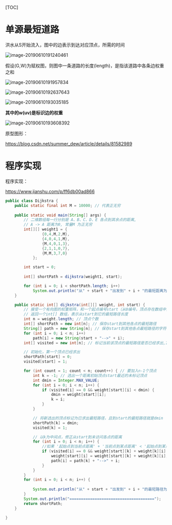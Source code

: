 [TOC]

# 单源最短道路

洪水从S开始流入，图中的边表示到达对应顶点，所需的时间

![image-20190610191240461](https://github.com/chenyansong1/note/blob/master/images/discrete_math/image-20190610191240461.png?raw=true)

假设(G,W)为赋权图，则图中一条道路的长度(length)，是指该道路中各条边权重之和

![image-20190610191957834](https://github.com/chenyansong1/note/blob/master/images/discrete_math/image-20190610191957834.png?raw=true)

![image-20190610192637643](https://github.com/chenyansong1/note/blob/master/images/discrete_math/image-20190610192637643.png?raw=true)

![image-20190610193035185](https://github.com/chenyansong1/note/blob/master/images/discrete_math/image-20190610193035185.png?raw=true)

**其中的w(uv)是标识边的权重**



![image-20190610193608392](https://github.com/chenyansong1/note/blob/master/images/discrete_math/image-20190610193608392.png?raw=true)







原型图形：

https://blog.csdn.net/summer_dew/article/details/81582989



# 程序实现

程序实现：

https://www.jianshu.com/p/ff6db00ad866

```java
public class Dijkstra {
    public static final int M = 10000; // 代表正无穷
    
    public static void main(String[] args) {
        // 二维数组每一行分别是 A、B、C、D、E 各点到其余点的距离, 
        // A -> A 距离为0, 常量M 为正无穷
        int[][] weight1 = {
                {0,4,M,2,M}, 
                {4,0,4,1,M}, 
                {M,4,0,1,3}, 
                {2,1,1,0,7},   
                {M,M,3,7,0} 
            };

        int start = 0;
        
        int[] shortPath = dijkstra(weight1, start);

        for (int i = 0; i < shortPath.length; i++)
            System.out.println("从" + start + "出发到" + i + "的最短距离为：" + shortPath[i]);
    }

    public static int[] dijkstra(int[][] weight, int start) {
        // 接受一个有向图的权重矩阵，和一个起点编号start（从0编号，顶点存在数组中）
        // 返回一个int[] 数组，表示从start到它的最短路径长度
        int n = weight.length; // 顶点个数
        int[] shortPath = new int[n]; // 保存start到其他各点的最短路径
        String[] path = new String[n]; // 保存start到其他各点最短路径的字符串表示
        for (int i = 0; i < n; i++)
            path[i] = new String(start + "-->" + i);
        int[] visited = new int[n]; // 标记当前该顶点的最短路径是否已经求出,1表示已求出

        // 初始化，第一个顶点已经求出
        shortPath[start] = 0;
        visited[start] = 1;

        for (int count = 1; count < n; count++) { // 要加入n-1个顶点
            int k = -1; // 选出一个距离初始顶点start最近的未标记顶点
            int dmin = Integer.MAX_VALUE;
            for (int i = 0; i < n; i++) {
                if (visited[i] == 0 && weight[start][i] < dmin) {
                    dmin = weight[start][i];
                    k = i;
                }
            }

            // 将新选出的顶点标记为已求出最短路径，且到start的最短路径就是dmin
            shortPath[k] = dmin;
            visited[k] = 1;

            // 以k为中间点，修正从start到未访问各点的距离
            for (int i = 0; i < n; i++) {
                //如果 '起始点到当前点距离' + '当前点到某点距离' < '起始点到某点距离', 则更新
                if (visited[i] == 0 && weight[start][k] + weight[k][i] < weight[start][i]) {
                    weight[start][i] = weight[start][k] + weight[k][i];
                    path[i] = path[k] + "-->" + i;
                }
            }
        }
        for (int i = 0; i < n; i++) {
            
            System.out.println("从" + start + "出发到" + i + "的最短路径为：" + path[i]);
        }
        System.out.println("=====================================");
        return shortPath;
    }
    
}
```



